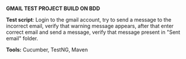 **GMAIL TEST PROJECT BUILD ON BDD**

**Test script**: Login to the gmail account, try to send a message to the incorrect email,
verify that warning message appears, after that enter correct email and 
send a message, verify that message present in "Sent email" folder. 

**Tools:** Cucumber, TestNG, Maven
